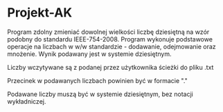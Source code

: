 # Projekt-AK

Program zdolny zmieniać dowolnej wielkości liczbę dziesiętną na wzór podobny do standardu IEEE-754-2008. Program wykonuje podstawowe operacje na liczbach w w/w standardzie - dodawanie, odejmowanie oraz mnożenie. Wynik podawany jest w systemie dziesiętnym.

Liczby wczytywane są z podanej przez użytkownika ścieżki do pliku .txt

Przecinek w podawanych liczbach powinien być w formacie "."

Podawane liczby muszą być w systemie dziesiętnym, bez notacji wykładniczej.

